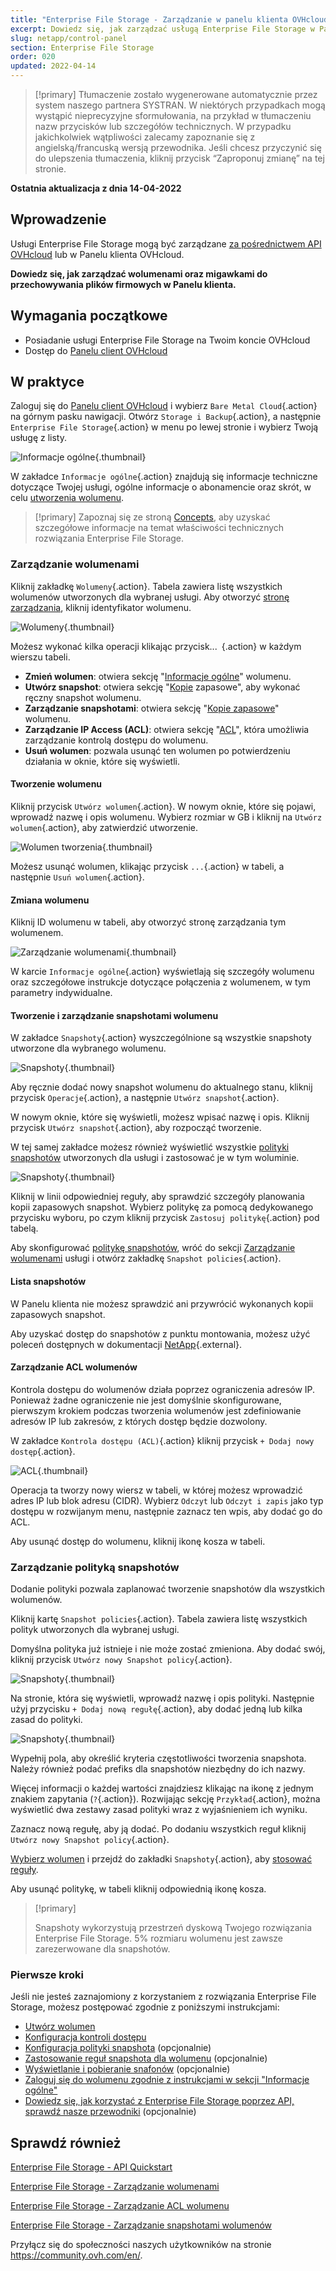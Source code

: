```yaml
---
title: "Enterprise File Storage - Zarządzanie w panelu klienta OVHcloud"
excerpt: Dowiedz się, jak zarządzać usługą Enterprise File Storage w Panelu klienta OVHcloud
slug: netapp/control-panel
section: Enterprise File Storage
order: 020
updated: 2022-04-14
---
```


> [!primary]
> Tłumaczenie zostało wygenerowane automatycznie przez system naszego partnera SYSTRAN. W niektórych przypadkach mogą wystąpić nieprecyzyjne sformułowania, na przykład w tłumaczeniu nazw przycisków lub szczegółów technicznych. W przypadku jakichkolwiek wątpliwości zalecamy zapoznanie się z angielską/francuską wersją przewodnika. Jeśli chcesz przyczynić się do ulepszenia tłumaczenia, kliknij przycisk “Zaproponuj zmianę” na tej stronie.
> 

**Ostatnia aktualizacja z dnia 14-04-2022**

## Wprowadzenie

Usługi Enterprise File Storage mogą być zarządzane [za pośrednictwem API OVHcloud](https://docs.ovh.com/pl/storage/file-storage/netapp/quick-start/) lub w Panelu klienta OVHcloud.

**Dowiedz się, jak zarządzać wolumenami oraz migawkami do przechowywania plików firmowych w Panelu klienta.**

## Wymagania początkowe

- Posiadanie usługi Enterprise File Storage na Twoim koncie OVHcloud
- Dostęp do [Panelu client OVHcloud](https://www.ovh.com/auth/?action=gotomanager&from=https://www.ovh.pl/&ovhSubsidiary=pl)

## W praktyce <a name="instructions"></a>

Zaloguj się do [Panelu client OVHcloud](https://www.ovh.com/auth/?action=gotomanager&from=https://www.ovh.pl/&ovhSubsidiary=pl) i wybierz `Bare Metal Cloud`{.action} na górnym pasku nawigacji. Otwórz `Storage i Backup`{.action}, a następnie `Enterprise File Storage`{.action} w menu po lewej stronie i wybierz Twoją usługę z listy.

![Informacje ogólne](images/manage_enterprise01.png){.thumbnail}

W zakładce `Informacje ogólne`{.action} znajdują się informacje techniczne dotyczące Twojej usługi, ogólne informacje o abonamencie oraz skrót, w celu [utworzenia wolumenu](#create_volume).

> [!primary]
> Zapoznaj się ze stroną [Concepts](https://docs.ovh.com/pl/storage/file-storage/netapp/concepts/), aby uzyskać szczegółowe informacje na temat właściwości technicznych rozwiązania Enterprise File Storage.
>

### Zarządzanie wolumenami <a name="manage_volume"></a>

Kliknij zakładkę `Wolumeny`{.action}. Tabela zawiera listę wszystkich wolumenów utworzonych dla wybranej usługi. Aby otworzyć [stronę zarządzania](#modify_volume), kliknij identyfikator wolumenu. 

![Wolumeny](images/manage_enterprise02.png){.thumbnail}

Możesz wykonać kilka operacji klikając przycisk...` `{.action} w każdym wierszu tabeli.

- **Zmień wolumen**: otwiera sekcję "[Informacje ogólne](#modify_volume)" wolumenu.
- **Utwórz snapshot**: otwiera sekcję "[Kopie](#snapshots) zapasowe", aby wykonać ręczny snapshot wolumenu.
- **Zarządzanie snapshotami**: otwiera sekcję "[Kopie zapasowe](#snapshots)" wolumenu.
- **Zarządzanie IP Access (ACL)**: otwiera sekcję "[ACL](#access_control)", która umożliwia zarządzanie kontrolą dostępu do wolumenu.
- **Usuń wolumen**: pozwala usunąć ten wolumen po potwierdzeniu działania w oknie, które się wyświetli.

#### Tworzenie wolumenu <a name="create_volume"></a>

Kliknij przycisk `Utwórz wolumen`{.action}. W nowym oknie, które się pojawi, wprowadź nazwę i opis wolumenu. Wybierz rozmiar w GB i kliknij na `Utwórz wolumen`{.action}, aby zatwierdzić utworzenie.

![Wolumen tworzenia](images/manage_enterprise03.png){.thumbnail}

Możesz usunąć wolumen, klikając przycisk `...`{.action} w tabeli, a następnie `Usuń wolumen`{.action}.

#### Zmiana wolumenu <a name="modify_volume"></a>

Kliknij ID wolumenu w tabeli, aby otworzyć stronę zarządzania tym wolumenem.

![Zarządzanie wolumenami](images/manage_enterprise04.png){.thumbnail}

W karcie `Informacje ogólne`{.action} wyświetlają się szczegóły wolumenu oraz szczegółowe instrukcje dotyczące połączenia z wolumenem, w tym parametry indywidualne.

#### Tworzenie i zarządzanie snapshotami wolumenu <a name="snapshots"></a>

W zakładce `Snapshoty`{.action} wyszczególnione są wszystkie snapshoty utworzone dla wybranego wolumenu.

![Snapshoty](images/manage_enterprise05.png){.thumbnail}

Aby ręcznie dodać nowy snapshot wolumenu do aktualnego stanu, kliknij przycisk `Operacje`{.action}, a następnie `Utwórz snapshot`{.action}.

W nowym oknie, które się wyświetli, możesz wpisać nazwę i opis. Kliknij przycisk `Utwórz snapshot`{.action}, aby rozpocząć tworzenie.

W tej samej zakładce możesz również wyświetlić wszystkie [polityki snapshotów](#snapshot_policy) utworzonych dla usługi i zastosować je w tym woluminie.

![Snapshoty](images/manage_enterprise06.png){.thumbnail}

Kliknij w linii odpowiedniej reguły, aby sprawdzić szczegóły planowania kopii zapasowych snapshot. Wybierz politykę za pomocą dedykowanego przycisku wyboru, po czym kliknij przycisk `Zastosuj politykę`{.action} pod tabelą.

Aby skonfigurować [politykę snapshotów](#snapshot_policy), wróć do sekcji [Zarządzanie wolumenami](#instructions) usługi i otwórz zakładkę `Snapshot policies`{.action}.

#### Lista snapshotów <a name="access_snapshots"></a>

W Panelu klienta nie możesz sprawdzić ani przywrócić wykonanych kopii zapasowych snapshot.

Aby uzyskać dostęp do snapshotów z punktu montowania, możesz użyć poleceń dostępnych w dokumentacji [NetApp](https://library.netapp.com/ecmdocs/ECMP1196991/html/GUID-36DC110C-C0FE-4313-BF53-1C12838F7BBD.html){.external}.

#### Zarządzanie ACL wolumenów <a name="access_control"></a>

Kontrola dostępu do wolumenów działa poprzez ograniczenia adresów IP. Ponieważ żadne ograniczenie nie jest domyślnie skonfigurowane, pierwszym krokiem podczas tworzenia wolumenów jest zdefiniowanie adresów IP lub zakresów, z których dostęp będzie dozwolony.

W zakładce `Kontrola dostępu (ACL)`{.action} kliknij przycisk `+ Dodaj nowy dostęp`{.action}.

![ACL](images/manage_enterprise07.png){.thumbnail}

Operacja ta tworzy nowy wiersz w tabeli, w której możesz wprowadzić adres IP lub blok adresu (CIDR). Wybierz `Odczyt` lub `Odczyt i zapis` jako typ dostępu w rozwijanym menu, następnie zaznacz ten wpis, aby dodać go do ACL.

Aby usunąć dostęp do wolumenu, kliknij ikonę kosza w tabeli.

### Zarządzanie polityką snapshotów <a name="snapshot_policy"></a>

Dodanie polityki pozwala zaplanować tworzenie snapshotów dla wszystkich wolumenów.

Kliknij kartę `Snapshot policies`{.action}. Tabela zawiera listę wszystkich polityk utworzonych dla wybranej usługi.

Domyślna polityka już istnieje i nie może zostać zmieniona. Aby dodać swój, kliknij przycisk `Utwórz nowy Snapshot policy`{.action}.

![Snapshoty](images/manage_enterprise08.png){.thumbnail}

Na stronie, która się wyświetli, wprowadź nazwę i opis polityki. Następnie użyj przycisku `+ Dodaj nową regułę`{.action}, aby dodać jedną lub kilka zasad do polityki.

![Snapshoty](images/manage_enterprise09.png){.thumbnail}

Wypełnij pola, aby określić kryteria częstotliwości tworzenia snapshota. Należy również podać prefiks dla snapshotów niezbędny do ich nazwy.

Więcej informacji o każdej wartości znajdziesz klikając na ikonę z jednym znakiem zapytania (`?`{.action}). Rozwijając sekcję `Przykład`{.action}, można wyświetlić dwa zestawy zasad polityki wraz z wyjaśnieniem ich wyniku.

Zaznacz nową regułę, aby ją dodać. Po dodaniu wszystkich reguł kliknij `Utwórz nowy Snapshot policy`{.action}.

[Wybierz wolumen](#manage_volume) i przejdź do zakładki `Snapshoty`{.action}, aby [stosować reguły](#snapshots).

Aby usunąć politykę, w tabeli kliknij odpowiednią ikonę kosza.

> [!primary]
>
> Snapshoty wykorzystują przestrzeń dyskową Twojego rozwiązania Enterprise File Storage. 5% rozmiaru wolumenu jest zawsze zarezerwowane dla snapshotów.
>

### Pierwsze kroki <a name="firststeps"></a>

Jeśli nie jesteś zaznajomiony z korzystaniem z rozwiązania Enterprise File Storage, możesz postępować zgodnie z poniższymi instrukcjami:

- [Utwórz wolumen](#create_volume)
- [Konfiguracja kontroli dostępu](#access_control)
- [Konfiguracja polityki snapshota](#snapshot_policy) (opcjonalnie)
- [Zastosowanie reguł snapshota dla wolumenu](#snapshots) (opcjonalnie)
- [Wyświetlanie i pobieranie snafonów](#access_snapshots) (opcjonalnie)
- [Zaloguj się do wolumenu zgodnie z instrukcjami w sekcji "Informacje ogólne"](#modify_volume)
- [Dowiedz się, jak korzystać z Enterprise File Storage poprzez API, sprawdź nasze przewodniki](#gofurther) (opcjonalnie)

## Sprawdź również <a name="gofurther"></a>

[Enterprise File Storage - API Quickstart](https://docs.ovh.com/pl/storage/file-storage/netapp/quick-start/)

[Enterprise File Storage - Zarządzanie wolumenami](https://docs.ovh.com/pl/storage/file-storage/netapp/volumes/)

[Enterprise File Storage - Zarządzanie ACL wolumenu](https://docs.ovh.com/pl/storage/file-storage/netapp/volume-acl/)

[Enterprise File Storage - Zarządzanie snapshotami wolumenów](https://docs.ovh.com/pl/storage/file-storage/netapp/volume-snapshots/)

Przyłącz się do społeczności naszych użytkowników na stronie <https://community.ovh.com/en/>.
